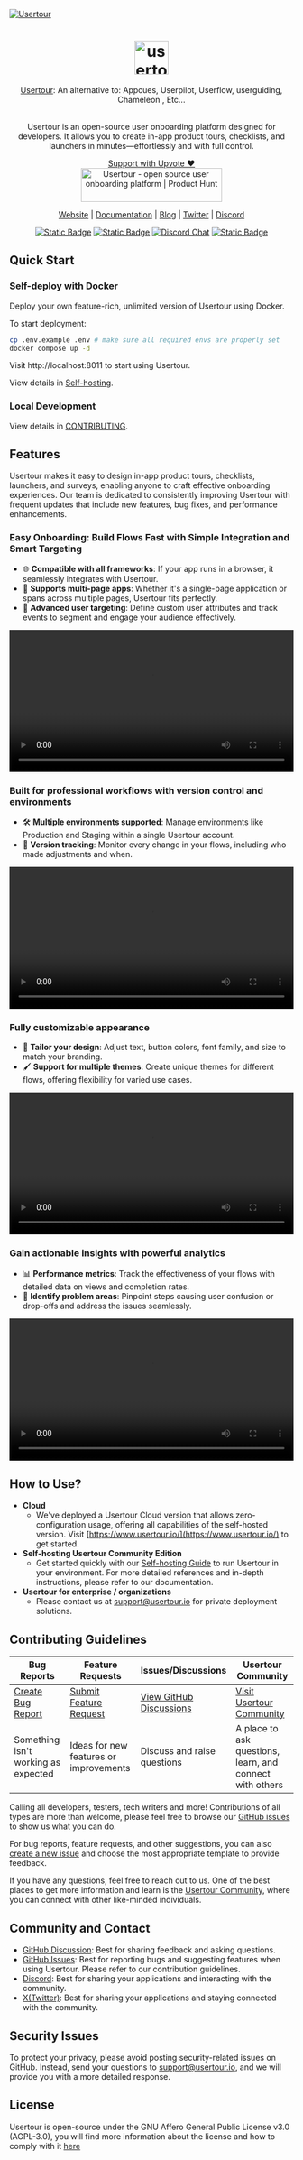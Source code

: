 <a href="https://www.usertour.io"><img src="./assets/hero.png" alt="Usertour" /></a>

<div align="center">
  <h1 align="center">
    <img alt="usertour logo" height="60" src="./assets/logo.svg">
  </h1>
  <a href="https://www.usertour.io">Usertour</a>: An alternative to: Appcues, Userpilot, Userflow, userguiding, Chameleon , Etc...<br /><br />
  <p>Usertour is an open-source user onboarding platform designed for developers. It allows you to create in-app product tours, checklists, and launchers in minutes—effortlessly and with full control.</p>
</div>
<p align="center">
<a href="https://www.producthunt.com/posts/usertour?embed=true&utm_source=badge-featured&utm_medium=badge&utm_souce=badge-usertour" target="_blank">Support with Upvote ❤️<br/><img src="https://api.producthunt.com/widgets/embed-image/v1/featured.svg?post_id=839855&theme=light&t=1738576180129" alt="Usertour - open source user onboarding platform | Product Hunt" style="width: 250px; height: 60px;" width="250" height="60" /></a>
</p>
<p align="center">
  <a target="_blank" href="https://www.usertour.io">Website</a> | <a target="_blank" href="https://www.usertour.io/docs">Documentation</a> | <a target="_blank" href="https://www.usertour.io/blog/">Blog</a> | <a target="_blank" href="https://x.com/usertourio">Twitter</a> | <a target="_blank" href="https://discord.gg/WPVJPX8fJh">Discord</a>
</p>
<p align="center">
    <a href="https://www.usertour.io" target="_blank">
        <img alt="Static Badge" src="https://img.shields.io/badge/Product-F04438"></a>
    <a href="https://www.usertour.io/pricing" target="_blank">
        <img alt="Static Badge" src="https://img.shields.io/badge/free-pricing?logo=free&color=%20%23155EEF&label=pricing&labelColor=%20%23528bff"></a>
    <a href="https://discord.gg/WPVJPX8fJh" target="_blank">
        <img alt="Discord Chat" src="https://img.shields.io/discord/1331925309791932436?label=chat&logo=discord&logoColor=white&style=flat&color=5865F2"></a>
    <a href="https://x.com/usertourio" target="_blank">
        <img alt="Static Badge" src="https://img.shields.io/twitter/follow/usertourio"></a>
</p>

## Quick Start

### Self-deploy with Docker
Deploy your own feature-rich, unlimited version of Usertour using Docker.

To start deployment:

```bash
cp .env.example .env # make sure all required envs are properly set
docker compose up -d
```

Visit http://localhost:8011 to start using Usertour.

View details in [Self-hosting](https://www.usertour.io/docs/open-source/self-hosting/).

### Local Development
View details in [CONTRIBUTING](./CONTRIBUTING.md).

## Features

Usertour makes it easy to design in-app product tours, checklists, launchers, and surveys, enabling anyone to craft effective onboarding experiences. Our team is dedicated to consistently improving Usertour with frequent updates that include new features, bug fixes, and performance enhancements.

### Easy Onboarding: Build Flows Fast with Simple Integration and Smart Targeting

- 🌐 **Compatible with all frameworks**: If your app runs in a browser, it seamlessly integrates with Usertour.
- 📄 **Supports multi-page apps**: Whether it's a single-page application or spans across multiple pages, Usertour fits perfectly.
- 🎯 **Advanced user targeting**: Define custom user attributes and track events to segment and engage your audience effectively.
<p align="center">
  <video src="https://github.com/user-attachments/assets/831c6790-7cde-4820-9408-fa781a8ba887" width="100%" />
</p>

### Built for professional workflows with version control and environments

- 🛠️ **Multiple environments supported**: Manage environments like Production and Staging within a single Usertour account.
- 🔄 **Version tracking**: Monitor every change in your flows, including who made adjustments and when.

<p align="center">
  <video src="https://github.com/user-attachments/assets/eaa81019-57a1-429f-8a05-72428915de05" width="100%" />
</p>

### Fully customizable appearance

- 🎨 **Tailor your design**: Adjust text, button colors, font family, and size to match your branding.
- 🖌️ **Support for multiple themes**: Create unique themes for different flows, offering flexibility for varied use cases.

<p align="center">
  <video src="https://github.com/user-attachments/assets/052e87e0-c064-4306-a6e9-0568ff2fb127" width="100%" />
</p>

### Gain actionable insights with powerful analytics

- 📊 **Performance metrics**: Track the effectiveness of your flows with detailed data on views and completion rates.
- 🚨 **Identify problem areas**: Pinpoint steps causing user confusion or drop-offs and address the issues seamlessly.

<p align="center">
  <video src="https://github.com/user-attachments/assets/8e10a03e-9d81-4158-bbff-9817769246c8" width="100%" />
</p>

## How to Use?

- **Cloud**
  - We've deployed a Usertour Cloud version that allows zero-configuration usage, offering all capabilities of the self-hosted version. Visit [https://www.usertour.io/](https://www.usertour.io/) to get started.
- **Self-hosting Usertour Community Edition**
  - Get started quickly with our [Self-hosting Guide](https://www.usertour.io/docs/open-source/self-hosting/) to run Usertour in your environment. For more detailed references and in-depth instructions, please refer to our documentation.
- **Usertour for enterprise / organizations**
  - Please contact us at [support@usertour.io](mailto:support@usertour.io) for private deployment solutions.

## Contributing Guidelines

| Bug Reports                                                                 | Feature Requests                                                     | Issues/Discussions                                                          | Usertour Community                                           |
| --------------------------------------------------------------------------- | -------------------------------------------------------------------- | --------------------------------------------------------------------------- | ------------------------------------------------------------ |
| [Create Bug Report](https://github.com/usertour/usertour/issues/new/choose) | [Submit Feature Request](https://github.com/usertour/usertour/pulls) | [View GitHub Discussions](https://github.com/usertour/usertour/discussions) | [Visit Usertour Community](https://www.usertour.io/docs/faq) |
| Something isn't working as expected                                         | Ideas for new features or improvements                               | Discuss and raise questions                                                 | A place to ask questions, learn, and connect with others     |

Calling all developers, testers, tech writers and more! Contributions of all types are more than welcome, please feel free to browse our [GitHub issues](https://github.com/usertour/usertour/issues) to show us what you can do.

For bug reports, feature requests, and other suggestions, you can also [create a new issue](https://github.com/usertour/usertour/issues/new/choose) and choose the most appropriate template to provide feedback.

If you have any questions, feel free to reach out to us. One of the best places to get more information and learn is the [Usertour Community](https://discord.gg/WPVJPX8fJh), where you can connect with other like-minded individuals.

## Community and Contact

- [GitHub Discussion](https://github.com/usertour/usertour/discussions): Best for sharing feedback and asking questions.
- [GitHub Issues](https://github.com/usertour/usertour/issues): Best for reporting bugs and suggesting features when using Usertour. Please refer to our contribution guidelines.
- [Discord](https://discord.gg/WPVJPX8fJh): Best for sharing your applications and interacting with the community.
- [X(Twitter)](https://x.com/usertourio): Best for sharing your applications and staying connected with the community.

## Security Issues

To protect your privacy, please avoid posting security-related issues on GitHub. Instead, send your questions to [support@usertour.io](mailto:support@usertour.io), and we will provide you with a more detailed response.

## License 

Usertour is open-source under the GNU Affero General Public License v3.0 (AGPL-3.0), you will find more information about the license and how to comply with it [here](./LICENSE)
